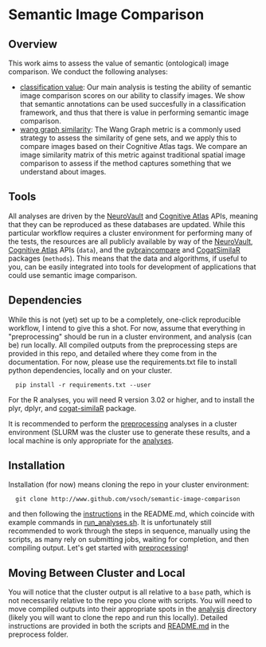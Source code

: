 # Semantic Image Comparison

## Overview
This work aims to assess the value of semantic (ontological) image comparison. We conduct the following analyses:

- [classification value](analysis/classification): Our main analysis is testing the ability of semantic image comparison scores on our ability to classify images. We show that semantic annotations can be used succesfully in a classification framework, and thus that there is value in performing semantic image comparison.
- [wang graph similarity](analysis/wang): The Wang Graph metric is a commonly used strategy to assess the similarity of gene sets, and we apply this to compare images based on their Cognitive Atlas tags. We compare an image similarity matrix of this metric against traditional spatial image comparison to assess if the method captures something that we understand about images.

## Tools
All analyses are driven by the [NeuroVault](http://www.neurovault.org) and [Cognitive Atlas](http://www.cognitiveatlas.org) APIs, meaning that they can be reproduced as these databases are updated. While this particular workflow requires a cluster environment for performing many of the tests, the resources are all publicly available by way of the [NeuroVault](http://www.github.com/NeuroVault/pyneurovault), [Cognitive Atlas](http://www.github.com) APIs (`data`), and the [pybraincompare](http://www.github.com/vsoch/pybraincompare) and [CogatSimilaR](https://github.com/CognitiveAtlas/cogat-similaR) packages (`methods`). This means that the data and algorithms, if useful to you, can be easily integrated into tools for development of applications that could use semantic image comparison.

## Dependencies

While this is not (yet) set up to be a completely, one-click reproducible workflow, I intend to give this a shot. For now, assume that everything in "preprocessing" should be run in a cluster environment, and analysis (can be) run locally. All compiled outputs from the preprocessing steps are provided in this repo, and detailed where they come from in the documentation. For now, please use the requirements.txt file to install python dependencies, locally and on your cluster. 

      pip install -r requirements.txt --user

For the R analyses, you will need R version 3.02 or higher, and to install the plyr, dplyr, and [cogat-similaR](https://github.com/CognitiveAtlas/cogat-similaR) package.
      
It is recommended to perform the [preprocessing](preprocessing) analyses in a cluster environment (SLURM was the cluster use to generate these results, and a local machine is only appropriate for the [analyses](analyses).


## Installation
Installation (for now) means cloning the repo in your cluster environment:

      git clone http://www.github.com/vsoch/semantic-image-comparison

and then following the [instructions](preprocess) in the README.md, which coincide with example commands in [run_analyses.sh](preprocess/run_analyses.sh). It is unfortunately still recommended to work through the steps in sequence, manually using the scripts, as many rely on submitting jobs, waiting for completion, and then compiling output. Let's get started with [preprocessing](preprocess)!

## Moving Between Cluster and Local
You will notice that the cluster output is all relative to a `base` path, which is not necessarily relative to the repo you clone with scripts. You will need to move compiled outputs into their appropriate spots in the [analysis](analysis) directory (likely you will want to clone the repo and run this locally). Detailed instructions are provided in both the scripts and [README.md](preprocess/README.md) in the preprocess folder.
